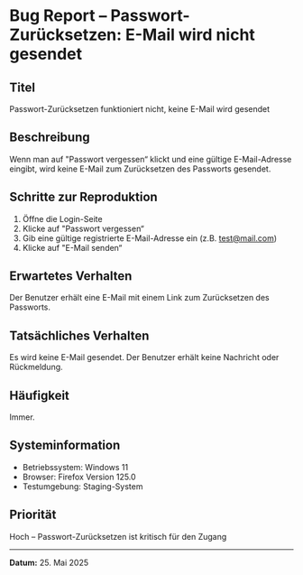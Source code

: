 # Bug Report – Passwort-Zurücksetzen: E-Mail wird nicht gesendet

## Titel  
Passwort-Zurücksetzen funktioniert nicht, keine E-Mail wird gesendet

## Beschreibung  
Wenn man auf "Passwort vergessen“ klickt und eine gültige E-Mail-Adresse eingibt, wird keine E-Mail zum Zurücksetzen des Passworts gesendet.

## Schritte zur Reproduktion  
1. Öffne die Login-Seite  
2. Klicke auf "Passwort vergessen“  
3. Gib eine gültige registrierte E-Mail-Adresse ein (z.B. test@mail.com)  
4. Klicke auf "E-Mail senden“  

## Erwartetes Verhalten  
Der Benutzer erhält eine E-Mail mit einem Link zum Zurücksetzen des Passworts.

## Tatsächliches Verhalten  
Es wird keine E-Mail gesendet. Der Benutzer erhält keine Nachricht oder Rückmeldung.

## Häufigkeit  
Immer.

## Systeminformation  
- Betriebssystem: Windows 11  
- Browser: Firefox Version 125.0  
- Testumgebung: Staging-System  

## Priorität  
Hoch – Passwort-Zurücksetzen ist kritisch für den Zugang

---
**Datum:** 25. Mai 2025
